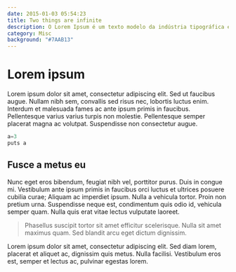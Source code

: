 ```yaml
---
date: 2015-01-03 05:54:23
title: Two things are infinite
description: O Lorem Ipsum é um texto modelo da indústria tipográfica e de impressão.
category: Misc
background: "#7AAB13"
---
```


# Lorem ipsum

Lorem ipsum dolor sit amet, consectetur adipiscing elit. Sed ut faucibus augue. Nullam nibh sem, convallis sed risus nec, lobortis luctus enim. Interdum et malesuada fames ac ante ipsum primis in faucibus. Pellentesque varius varius turpis non molestie. Pellentesque semper placerat magna ac volutpat. Suspendisse non consectetur augue.

```javascript
a=3
puts a
```

## Fusce a metus eu

Nunc eget eros bibendum, feugiat nibh vel, porttitor purus. Duis in congue mi. Vestibulum ante ipsum primis in faucibus orci luctus et ultrices posuere cubilia curae; Aliquam ac imperdiet ipsum. Nulla a vehicula tortor. Proin non pretium urna. Suspendisse neque est, condimentum quis odio id, vehicula semper quam. Nulla quis erat vitae lectus vulputate laoreet.

> Phasellus suscipit tortor sit amet efficitur scelerisque. Nulla sit amet maximus quam. Sed blandit arcu eget dictum dignissim.

Lorem ipsum dolor sit amet, consectetur adipiscing elit. Sed diam lorem, placerat et aliquet ac, dignissim quis metus. Nulla facilisi. Vestibulum eros est, semper et lectus ac, pulvinar egestas lorem.
